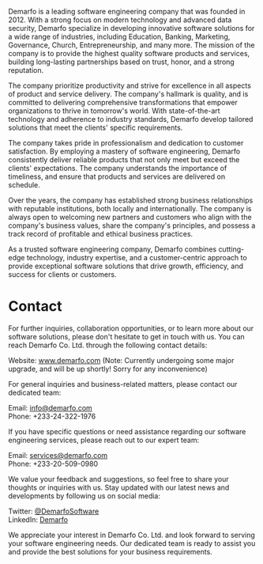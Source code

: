 Demarfo is a leading software engineering company that was founded in 2012. With a strong focus on modern technology and advanced data security, Demarfo specialize in developing innovative software solutions for a wide range of industries, including Education, Banking, Marketing, Governance, Church, Entrepreneurship, and many more. The mission of the company is to provide the highest quality software products and services, building long-lasting partnerships based on trust, honor, and a strong reputation.

The company prioritize productivity and strive for excellence in all aspects of product and service delivery. The company's hallmark is quality, and is committed to delivering comprehensive transformations that empower organizations to thrive in tomorrow's world. With state-of-the-art technology and adherence to industry standards, Demarfo develop tailored solutions that meet the clients' specific requirements.

The company takes pride in professionalism and dedication to customer satisfaction. By employing a mastery of software engineering, Demarfo consistently deliver reliable products that not only meet but exceed the clients' expectations. The company understands the importance of timeliness, and ensure that products and services are delivered on schedule.

Over the years, the company has established strong business relationships with reputable institutions, both locally and internationally. The company is always open to welcoming new partners and customers who align with the company's business values, share the company's principles, and possess a track record of profitable and ethical business practices.

As a trusted software engineering company, Demarfo combines cutting-edge technology, industry expertise, and a customer-centric approach to provide exceptional software solutions that drive growth, efficiency, and success for clients or customers.

# Contact
For further inquiries, collaboration opportunities, or to learn more about our software solutions, please don't hesitate to get in touch with us. You can reach Demarfo Co. Ltd. through the following contact details:

Website: www.demarfo.com (Note: Currently undergoing some major upgrade, and will be up shortly! Sorry for any inconvenience)

For general inquiries and business-related matters, please contact our dedicated team:

Email: info@demarfo.com<br>
Phone: +233-24-322-1976

If you have specific questions or need assistance regarding our software engineering services, please reach out to our expert team:

Email: services@demarfo.com<br>
Phone: +233-20-509-0980

We value your feedback and suggestions, so feel free to share your thoughts or inquiries with us. Stay updated with our latest news and developments by following us on social media:

Twitter: [@DemarfoSoftware](https://www.twitter.com/DemarfoSoftware)<br>
LinkedIn: [Demarfo](https://www.linkedin.com/in/Demarfo)

We appreciate your interest in Demarfo Co. Ltd. and look forward to serving your software engineering needs. Our dedicated team is ready to assist you and provide the best solutions for your business requirements.

<!--
**Demarfo/Demarfo** is a ✨ _special_ ✨ repository because its `README.md` (this file) appears on your GitHub profile.

Here are some ideas to get you started:

- 🔭 I’m currently working on ...
- 🌱 I’m currently learning ...
- 👯 I’m looking to collaborate on ...
- 🤔 I’m looking for help with ...
- 💬 Ask me about ...
- 📫 How to reach me: ...
- 😄 Pronouns: ...
- ⚡ Fun fact: ...
-->
